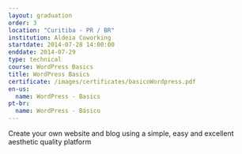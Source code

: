 ```yaml
---
layout: graduation
order: 3
location: "Curitiba - PR / BR"
institution: Aldeia Coworking
startdate: 2014-07-28 14:00:00
enddate: 2014-07-29
type: technical
course: WordPress Basics
title: WordPress Basics
certificate: /images/certificates/basicoWordpress.pdf
en-us:
  name: WordPress - Basics
pt-br:
  name: WordPress - Básico
---
```


Create your own website and blog using a simple, easy and excellent aesthetic quality platform
